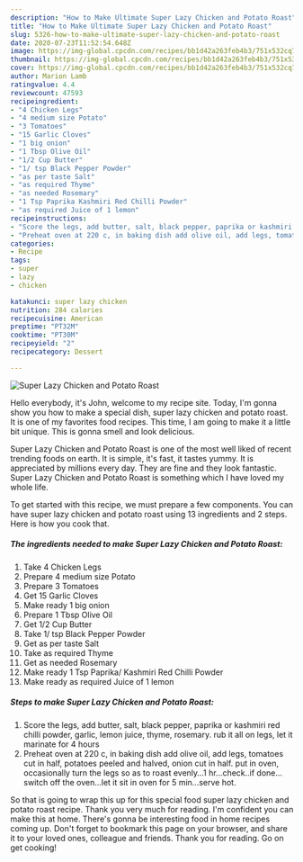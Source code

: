 ```yaml
---
description: "How to Make Ultimate Super Lazy Chicken and Potato Roast"
title: "How to Make Ultimate Super Lazy Chicken and Potato Roast"
slug: 5326-how-to-make-ultimate-super-lazy-chicken-and-potato-roast
date: 2020-07-23T11:52:54.648Z
image: https://img-global.cpcdn.com/recipes/bb1d42a263feb4b3/751x532cq70/super-lazy-chicken-and-potato-roast-recipe-main-photo.jpg
thumbnail: https://img-global.cpcdn.com/recipes/bb1d42a263feb4b3/751x532cq70/super-lazy-chicken-and-potato-roast-recipe-main-photo.jpg
cover: https://img-global.cpcdn.com/recipes/bb1d42a263feb4b3/751x532cq70/super-lazy-chicken-and-potato-roast-recipe-main-photo.jpg
author: Marion Lamb
ratingvalue: 4.4
reviewcount: 47593
recipeingredient:
- "4 Chicken Legs"
- "4 medium size Potato"
- "3 Tomatoes"
- "15 Garlic Cloves"
- "1 big onion"
- "1 Tbsp Olive Oil"
- "1/2 Cup Butter"
- "1/ tsp Black Pepper Powder"
- "as per taste Salt"
- "as required Thyme"
- "as needed Rosemary"
- "1 Tsp Paprika Kashmiri Red Chilli Powder"
- "as required Juice of 1 lemon"
recipeinstructions:
- "Score the legs, add butter, salt, black pepper, paprika or kashmiri red chilli powder, garlic, lemon juice, thyme, rosemary. rub it all on legs, let it marinate for 4 hours"
- "Preheat oven at 220 c, in baking dish add olive oil, add legs, tomatoes cut in half, potatoes peeled and halved, onion cut in half. put in oven, occasionally turn the legs so as to roast evenly…1 hr…check..if done…switch off the oven…let it sit in oven for 5 min…serve hot."
categories:
- Recipe
tags:
- super
- lazy
- chicken

katakunci: super lazy chicken 
nutrition: 284 calories
recipecuisine: American
preptime: "PT32M"
cooktime: "PT30M"
recipeyield: "2"
recipecategory: Dessert

---
```



![Super Lazy Chicken and Potato Roast](https://img-global.cpcdn.com/recipes/bb1d42a263feb4b3/751x532cq70/super-lazy-chicken-and-potato-roast-recipe-main-photo.jpg)

Hello everybody, it's John, welcome to my recipe site. Today, I'm gonna show you how to make a special dish, super lazy chicken and potato roast. It is one of my favorites food recipes. This time, I am going to make it a little bit unique. This is gonna smell and look delicious.



Super Lazy Chicken and Potato Roast is one of the most well liked of recent trending foods on earth. It is simple, it's fast, it tastes yummy. It is appreciated by millions every day. They are fine and they look fantastic. Super Lazy Chicken and Potato Roast is something which I have loved my whole life.


To get started with this recipe, we must prepare a few components. You can have super lazy chicken and potato roast using 13 ingredients and 2 steps. Here is how you cook that.

<!--inarticleads1-->

##### The ingredients needed to make Super Lazy Chicken and Potato Roast:

1. Take 4 Chicken Legs
1. Prepare 4 medium size Potato
1. Prepare 3 Tomatoes
1. Get 15 Garlic Cloves
1. Make ready 1 big onion
1. Prepare 1 Tbsp Olive Oil
1. Get 1/2 Cup Butter
1. Take 1/ tsp Black Pepper Powder
1. Get as per taste Salt
1. Take as required Thyme
1. Get as needed Rosemary
1. Make ready 1 Tsp Paprika/ Kashmiri Red Chilli Powder
1. Make ready as required Juice of 1 lemon




<!--inarticleads2-->

##### Steps to make Super Lazy Chicken and Potato Roast:

1. Score the legs, add butter, salt, black pepper, paprika or kashmiri red chilli powder, garlic, lemon juice, thyme, rosemary. rub it all on legs, let it marinate for 4 hours
1. Preheat oven at 220 c, in baking dish add olive oil, add legs, tomatoes cut in half, potatoes peeled and halved, onion cut in half. put in oven, occasionally turn the legs so as to roast evenly…1 hr…check..if done…switch off the oven…let it sit in oven for 5 min…serve hot.




So that is going to wrap this up for this special food super lazy chicken and potato roast recipe. Thank you very much for reading. I'm confident you can make this at home. There's gonna be interesting food in home recipes coming up. Don't forget to bookmark this page on your browser, and share it to your loved ones, colleague and friends. Thank you for reading. Go on get cooking!
